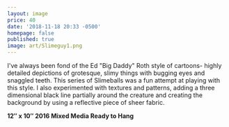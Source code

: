 ```yaml
---
layout: image
price: 40
date: '2018-11-18 20:33 -0500'
homepage: false
published: true
image: art/Slimeguy1.png
---
```

I've always been fond of the Ed "Big Daddy" Roth style of cartoons- highly detailed depictions of grotesque, slimy things with bugging eyes and snaggled teeth. This series of Slimeballs was a fun attempt at playing with this style. I also experimented with textures and patterns, adding a three dimensional black line partially around the creature and creating the background by using a reflective piece of sheer fabric.

**12″ x 10″  	2016	Mixed Media 	Ready to Hang**
